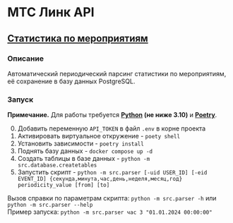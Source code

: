 # МТС Линк API

## [Статистика по мероприятиям](https://help.mts-link.ru/ru/articles/3149503-%D0%B2%D1%8B%D0%B3%D1%80%D1%83%D0%B7%D0%B8%D1%82%D1%8C-%D1%81%D1%82%D0%B0%D1%82%D0%B8%D1%81%D1%82%D0%B8%D0%BA%D1%83-%D0%BF%D0%BE-%D0%BC%D0%B5%D1%80%D0%BE%D0%BF%D1%80%D0%B8%D1%8F%D1%82%D0%B8%D1%8F%D0%BC)

### Описание
Автоматический периодический парсинг статистики по мероприятиям, её сохранение в базу данных PostgreSQL.

### Запуск

**Примечание.** Для работы требуется **[Python](https://www.python.org/downloads/) (не ниже 3.10)** и **[Poetry](https://python-poetry.org/docs/)**.

0. Добавить переменную `API_TOKEN` в файл `.env` в корне проекта
1. Активировать виртуальное откружение - `poety shell`
2. Установить зависимости - `poetry install`
3. Поднять базу данных - `docker compose up -d`
4. Создать таблицы в базе данных - `python -m src.database.createtables`
5. Запустить скрипт - `python -m src.parser [-uid USER_ID] [-eid EVENT_ID] {секунда,минута,час,день,неделя,месяц,год} periodicity_value [from] [to]`

Вызов справки по параметрам скрипта: `python -m src.parser -h` или `python -m src.parser --help`  
Пример запуска: `python -m src.parser час 3 "01.01.2024 00:00:00"`
